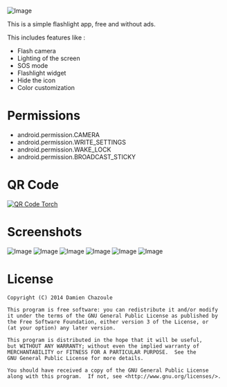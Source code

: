 ![Image](https://raw.githubusercontent.com/MrDoomy/Torch/master/dev/images/torch.png)

This is a simple flashlight app, free and without ads.

This includes features like :
- Flash camera
- Lighting of the screen
- SOS mode
- Flashlight widget
- Hide the icon
- Color customization

# Permissions

- android.permission.CAMERA
- android.permission.WRITE_SETTINGS
- android.permission.WAKE_LOCK
- android.permission.BROADCAST_STICKY

# QR Code

<a href="https://play.google.com/store/apps/details?id=com.my.torch">
  <img alt="QR Code Torch"
       src="https://raw.githubusercontent.com/MrDoomy/Torch/master/dev/images/qrcode.png" />
</a>

# Screenshots

![Image](https://raw.githubusercontent.com/MrDoomy/Torch/master/dev/screenshots/hammerhead_1_small.png)
![Image](https://raw.githubusercontent.com/MrDoomy/Torch/master/dev/screenshots/hammerhead_2_small.png)
![Image](https://raw.githubusercontent.com/MrDoomy/Torch/master/dev/screenshots/hammerhead_3_small.png)
![Image](https://raw.githubusercontent.com/MrDoomy/Torch/master/dev/screenshots/hammerhead_4_small.png)
![Image](https://raw.githubusercontent.com/MrDoomy/Torch/master/dev/screenshots/flo_1_small.png)
![Image](https://raw.githubusercontent.com/MrDoomy/Torch/master/dev/screenshots/flo_2_small.png)

# License

    Copyright (C) 2014 Damien Chazoule

    This program is free software: you can redistribute it and/or modify
    it under the terms of the GNU General Public License as published by
    the Free Software Foundation, either version 3 of the License, or
    (at your option) any later version.

    This program is distributed in the hope that it will be useful,
    but WITHOUT ANY WARRANTY; without even the implied warranty of
    MERCHANTABILITY or FITNESS FOR A PARTICULAR PURPOSE.  See the
    GNU General Public License for more details.

    You should have received a copy of the GNU General Public License
    along with this program.  If not, see <http://www.gnu.org/licenses/>.
